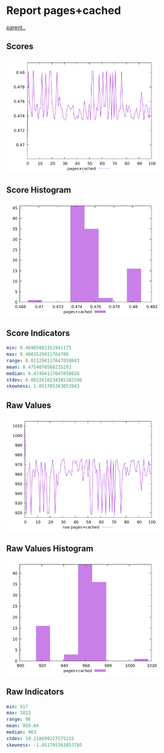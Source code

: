 # Report pages+cached

[parent..](./..)  


## Scores

![score](./score.png)  

## Score Histogram

![hist](./hist.png)  

## Score Indicators

```yaml
min: 0.46905882352941175
max: 0.4803529411764706
range: 0.011294117647058843
mean: 0.4754070588235293
median: 0.47494117647058826
stdev: 0.0022610234385382596
skewness: 1.051705363853943

```

## Raw Values

![raw](./raw.png)  

## Raw Values Histogram

![raw hist](./raw_hist.png)  

## Raw Indicators

```yaml
min: 917
max: 1013
range: 96
mean: 959.04
median: 963
stdev: 19.218699227575215
skewness: -1.051705363853785

```

<style>
  img {
    max-width: 80%;
  }
</style>
      

